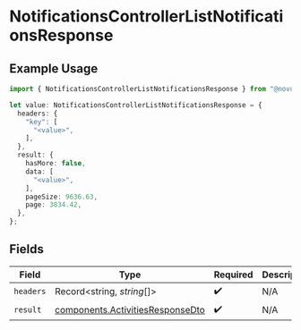 # NotificationsControllerListNotificationsResponse

## Example Usage

```typescript
import { NotificationsControllerListNotificationsResponse } from "@novu/api/models/operations";

let value: NotificationsControllerListNotificationsResponse = {
  headers: {
    "key": [
      "<value>",
    ],
  },
  result: {
    hasMore: false,
    data: [
      "<value>",
    ],
    pageSize: 9636.63,
    page: 3834.42,
  },
};
```

## Fields

| Field                                                                                | Type                                                                                 | Required                                                                             | Description                                                                          |
| ------------------------------------------------------------------------------------ | ------------------------------------------------------------------------------------ | ------------------------------------------------------------------------------------ | ------------------------------------------------------------------------------------ |
| `headers`                                                                            | Record<string, *string*[]>                                                           | :heavy_check_mark:                                                                   | N/A                                                                                  |
| `result`                                                                             | [components.ActivitiesResponseDto](../../models/components/activitiesresponsedto.md) | :heavy_check_mark:                                                                   | N/A                                                                                  |